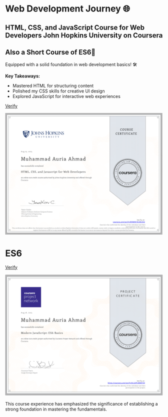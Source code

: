 # Web Development Journey 🌐

## HTML, CSS, and JavaScript Course for Web Developers John Hopkins University on Coursera
## Also a Short Course of ES6🚀
Equipped with a solid foundation in web development basics! 🛠️

**Key Takeaways:**
- Mastered HTML for structuring content
- Polished my CSS skills for creative UI design
- Explored JavaScript for interactive web experiences

[Verify](https://coursera.org/share/b5a6aaf509f3bd4e117990c5d0915711)


![Certificate](HTML_CSS_JS_for_web_development.png)

# ES6
[Verify](https://coursera.org/share/ddbfc6db6888bddef1132e4bb20cd719)


![Certificate](ES6.png)


This course experience has emphasized the significance of establishing a strong foundation in mastering the fundamentals.


